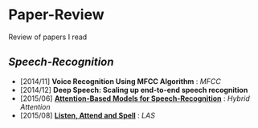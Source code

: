 # Paper-Review 
Review of papers I read
## *Speech-Recognition*  
* \[2014/11\] **Voice Recognition Using MFCC Algorithm** : *MFCC*    
* \[2014/12\] **Deep Speech: Scaling up end-to-end speech recognition**
* \[2015/06\] [**Attention-Based Models for Speech-Recognition**](https://github.com/sh951011/Paper-Review/blob/master/Attention-Based%20Models%20for%20Speech%20Recognition.md) : *Hybrid Attention*  
* \[2015/08\] [**Listen, Attend and Spell**](https://github.com/sh951011/Paper-Review/blob/master/Listen%2C%20Attend%20and%20Spell.md) : *LAS*
